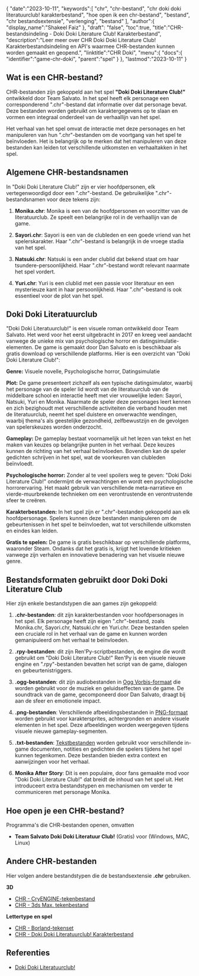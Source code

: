 {
"date":"2023-10-11",
   "keywords":[
"chr",
"chr-bestand",
"chr doki doki literatuurclub! karakterbestand",
"hoe open ik een chr-bestand",
"bestand",
"chr bestandsextensie",
"verlenging",
"bestand"
],
   "author":{
"display_name":"Shakeel Faiz"
},
"draft": "false",
"toc":true,
"title":"CHR-bestandsindeling - Doki Doki Literature Club! Karakterbestand",
   "description":"Leer meer over CHR Doki Doki Literature Club! Karakterbestandsindeling en API's waarmee CHR-bestanden kunnen worden gemaakt en geopend.",
"linktitle":"CHR Doki",
   "menu":{
      "docs":{
         "identifier":"game-chr-doki",
"parent":"spel"
}
},
"lastmod":"2023-10-11"
}

## Wat is een CHR-bestand?

CHR-bestanden zijn gekoppeld aan het spel **"Doki Doki Literature Club!"** ontwikkeld door Team Salvato. In het spel heeft elk personage een corresponderend ".chr"-bestand dat informatie over dat personage bevat. Deze bestanden worden gebruikt om karaktergegevens op te slaan en vormen een integraal onderdeel van de verhaallijn van het spel.

Het verhaal van het spel omvat de interactie met deze personages en het manipuleren van hun ".chr"-bestanden om de voortgang van het spel te beïnvloeden. Het is belangrijk op te merken dat het manipuleren van deze bestanden kan leiden tot verschillende uitkomsten en verhaaltakken in het spel.

## Algemene CHR-bestandsnamen

In "Doki Doki Literature Club!" zijn er vier hoofdpersonen, elk vertegenwoordigd door een ".chr"-bestand. De gebruikelijke ".chr"-bestandsnamen voor deze tekens zijn:

1. **Monika.chr**: Monika is een van de hoofdpersonen en voorzitter van de literatuurclub. Ze speelt een belangrijke rol in de verhaallijn van de game.
    








2. **Sayori.chr**: Sayori is een van de clubleden en een goede vriend van het spelerskarakter. Haar ".chr"-bestand is belangrijk in de vroege stadia van het spel.
    








3. **Natsuki.chr**: Natsuki is een ander clublid dat bekend staat om haar tsundere-persoonlijkheid. Haar ".chr"-bestand wordt relevant naarmate het spel vordert.
    








4. **Yuri.chr**: Yuri is een clublid met een passie voor literatuur en een mysterieuze kant in haar persoonlijkheid. Haar ".chr"-bestand is ook essentieel voor de plot van het spel.

## Doki Doki Literatuurclub

"Doki Doki Literatuurclub!" is een visuele roman ontwikkeld door Team Salvato. Het werd voor het eerst uitgebracht in 2017 en kreeg veel aandacht vanwege de unieke mix van psychologische horror en datingsimulatie-elementen. De game is gemaakt door Dan Salvato en is beschikbaar als gratis download op verschillende platforms. Hier is een overzicht van "Doki Doki Literature Club!":

**Genre:** Visuele novelle, Psychologische horror, Datingsimulatie

**Plot:** De game presenteert zichzelf als een typische datingsimulator, waarbij het personage van de speler lid wordt van de literatuurclub van de middelbare school en interactie heeft met vier vrouwelijke leden: Sayori, Natsuki, Yuri en Monika. Naarmate de speler deze personages leert kennen en zich bezighoudt met verschillende activiteiten die verband houden met de literatuurclub, neemt het spel duistere en onverwachte wendingen, waarbij thema's als geestelijke gezondheid, zelfbewustzijn en de gevolgen van spelerskeuzes worden onderzocht.

**Gameplay:** De gameplay bestaat voornamelijk uit het lezen van tekst en het maken van keuzes op belangrijke punten in het verhaal. Deze keuzes kunnen de richting van het verhaal beïnvloeden. Bovendien kan de speler gedichten schrijven in het spel, wat de voorkeuren van clubleden beïnvloedt.

**Psychologische horror:** Zonder al te veel spoilers weg te geven: "Doki Doki Literature Club!" ondermijnt de verwachtingen en wordt een psychologische horrorervaring. Het maakt gebruik van verschillende meta-narratieve en vierde-muurbrekende technieken om een verontrustende en verontrustende sfeer te creëren.

**Karakterbestanden:** In het spel zijn er ".chr"-bestanden gekoppeld aan elk hoofdpersonage. Spelers kunnen deze bestanden manipuleren om de gebeurtenissen in het spel te beïnvloeden, wat tot verschillende uitkomsten en eindes kan leiden.

**Gratis te spelen:** De game is gratis beschikbaar op verschillende platforms, waaronder Steam. Ondanks dat het gratis is, krijgt het lovende kritieken vanwege zijn verhalen en innovatieve benadering van het visuele nieuwe genre.

## Bestandsformaten gebruikt door Doki Doki Literature Club

Hier zijn enkele bestandstypen die aan games zijn gekoppeld:

1. **.chr-bestanden**: dit zijn karakterbestanden voor hoofdpersonages in het spel. Elk personage heeft zijn eigen ".chr"-bestand, zoals Monika.chr, Sayori.chr, Natsuki.chr en Yuri.chr. Deze bestanden spelen een cruciale rol in het verhaal van de game en kunnen worden gemanipuleerd om het verhaal te beïnvloeden.
    








2. **.rpy-bestanden**: dit zijn Ren'Py-scriptbestanden, de engine die wordt gebruikt om "Doki Doki Literature Club!" Ren'Py is een visuele nieuwe engine en ".rpy"-bestanden bevatten het script van de game, dialogen en gebeurtenistriggers.
    








3. **.ogg-bestanden**: dit zijn audiobestanden in [Ogg Vorbis-formaat](/nl/audio/ogg/) die worden gebruikt voor de muziek en geluidseffecten van de game. De soundtrack van de game, gecomponeerd door Dan Salvato, draagt bij aan de sfeer en emotionele impact.
    








4. **.png-bestanden**: Verschillende afbeeldingsbestanden in [PNG-formaat](/nl/image/png/) worden gebruikt voor karaktersprites, achtergronden en andere visuele elementen in het spel. Deze afbeeldingen worden weergegeven tijdens visuele nieuwe gameplay-segmenten.
    








5. **.txt-bestanden**: [Tekstbestanden](/nl/tekstverwerking/txt/) worden gebruikt voor verschillende in-game documenten, notities en gedichten die spelers tijdens het spel kunnen tegenkomen. Deze bestanden bieden extra context en aanwijzingen voor het verhaal.
    








6. **Monika After Story**: Dit is een populaire, door fans gemaakte mod voor "Doki Doki Literature Club!" dat breidt de inhoud van het spel uit. Het introduceert extra bestandstypen en mechanismen om verder te communiceren met personage Monika.

## Hoe open je een CHR-bestand?

Programma's die CHR-bestanden openen, omvatten

- **Team Salvato Doki Doki Literatuur Club!** (Gratis) voor (Windows, MAC, Linux)

## Andere CHR-bestanden

Hier volgen andere bestandstypen die de bestandsextensie **.chr** gebruiken.

**3D**
- [CHR - CryENGINE-tekenbestand](/nl/3d/chr-cryengine/)
- [CHR - 3ds Max. tekenbestand](/nl/3d/chr-3ds/)

**Lettertype en spel**
- [CHR - Borland-tekenset](/nl/font/chr/)
- [CHR - Doki Doki Literatuurclub! Karakterbestand](/nl/game/chr-doki/)

## Referenties
* [Doki Doki Literatuurclub!](https://en.wikipedia.org/wiki/Doki_Doki_Literature_Club!)

